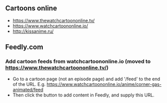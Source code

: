 ## Cartoons online

- https://www.thewatchcartoononline.tv/
- https://www.watchcartoononline.io/
- http://kissanime.ru/

## Feedly.com

### Add cartoon feeds from watchcartoononline.io (moved to https://www.thewatchcartoononline.tv/)

- Go to a cartoon page (not an episode page) and add '/feed' to the end of the URL. E.g. https://www.watchcartoononline.io/anime/corner-gas-animated/feed
- Then click the button to add content in Feedly, and supply this URL.
<!--stackedit_data:
eyJoaXN0b3J5IjpbLTM4MjA0NDIxOV19
-->